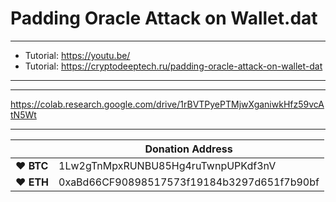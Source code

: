 # Padding Oracle Attack on Wallet.dat 

---


* Tutorial: https://youtu.be/
* Tutorial: https://cryptodeeptech.ru/padding-oracle-attack-on-wallet-dat


---
---

https://colab.research.google.com/drive/1rBVTPyePTMjwXganiwkHfz59vcAtN5Wt

---


|  | Donation Address |
| --- | --- |
| ♥ __BTC__ | 1Lw2gTnMpxRUNBU85Hg4ruTwnpUPKdf3nV |
| ♥ __ETH__ | 0xaBd66CF90898517573f19184b3297d651f7b90bf |
